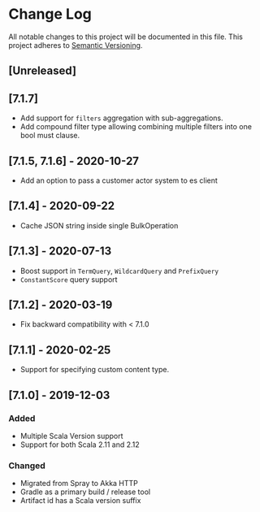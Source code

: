 # Change Log
All notable changes to this project will be documented in this file.
This project adheres to [Semantic Versioning](http://semver.org/).

## [Unreleased]

## [7.1.7]

- Add support for `filters` aggregation with sub-aggregations.
- Add compound filter type allowing combining multiple filters into one bool must clause.

## [7.1.5, 7.1.6] - 2020-10-27

-  Add an option to pass a customer actor system to es client

## [7.1.4] - 2020-09-22

-  Cache JSON string inside single BulkOperation

## [7.1.3] - 2020-07-13

- Boost support in `TermQuery`, `WildcardQuery` and `PrefixQuery`
- `ConstantScore` query support

## [7.1.2] - 2020-03-19

- Fix backward compatibility with < 7.1.0

## [7.1.1] - 2020-02-25

- Support for specifying custom content type.

## [7.1.0] - 2019-12-03

### Added
- Multiple Scala Version support
- Support for both Scala 2.11 and 2.12

### Changed
- Migrated from Spray to Akka HTTP
- Gradle as a primary build / release tool
- Artifact id has a Scala version suffix
